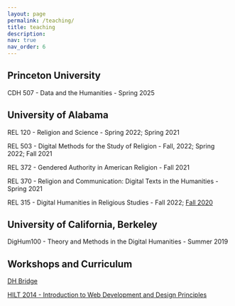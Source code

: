 ```yaml
---
layout: page
permalink: /teaching/
title: teaching
description: 
nav: true
nav_order: 6
---
```


<!-- For now, this page is assumed to be a static description of your courses. You can convert it to a collection similar to `_projects/` so that you can have a dedicated page for each course.

Organize your courses by years, topics, or universities, however you like! -->

## Princeton University

CDH 507 - Data and the Humanities - Spring 2025

## University of Alabama

REL 120 - Religion and Science - Spring 2022; Spring 2021

REL 503 - Digital Methods for the Study of Religion - Fall, 2022; Spring 2022; Fall 2021

REL 372 - Gendered Authority in American Religion - Fall 2021

REL 370 - Religion and Communication: Digital Texts in the Humanities - Spring 2021

REL 315 - Digital Humanities in Religious Studies - Fall 2022; [Fall 2020](https://blogs.religion.ua.edu/rel315/)

## University of California, Berkeley

DigHum100 - Theory and Methods in the Digital Humanities - Summer 2019

## Workshops and Curriculum

[DH Bridge](http://dhbridge.org/)

[HILT 2014 - Introduction to Web Development and Design Principles](http://dhtraining.org/hilt/course/introduction-to-web-development-design-and-principles/)